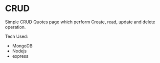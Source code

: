 # CRUD
Simple CRUD Quotes page which perform Create, read, update and delete operation. 

Tech Used:
  * MongoDB
  * Nodejs
  * express


